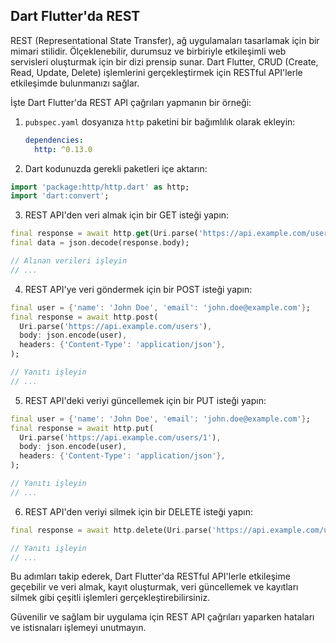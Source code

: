 ## Dart Flutter'da REST

REST (Representational State Transfer), ağ uygulamaları tasarlamak için bir mimari stilidir. Ölçeklenebilir, durumsuz ve birbiriyle etkileşimli web servisleri oluşturmak için bir dizi prensip sunar. Dart Flutter, CRUD (Create, Read, Update, Delete) işlemlerini gerçekleştirmek için RESTful API'lerle etkileşimde bulunmanızı sağlar.

İşte Dart Flutter'da REST API çağrıları yapmanın bir örneği:

1. `pubspec.yaml` dosyanıza `http` paketini bir bağımlılık olarak ekleyin:

   ```yaml
   dependencies:
     http: ^0.13.0
    ```
2. Dart kodunuzda gerekli paketleri içe aktarın:
```dart
import 'package:http/http.dart' as http;
import 'dart:convert';
```
3. REST API'den veri almak için bir GET isteği yapın:
```dart
final response = await http.get(Uri.parse('https://api.example.com/users'));
final data = json.decode(response.body);

// Alınan verileri işleyin
// ...
```
4. REST API'ye veri göndermek için bir POST isteği yapın:
```dart
final user = {'name': 'John Doe', 'email': 'john.doe@example.com'};
final response = await http.post(
  Uri.parse('https://api.example.com/users'),
  body: json.encode(user),
  headers: {'Content-Type': 'application/json'},
);

// Yanıtı işleyin
// ...
```
5. REST API'deki veriyi güncellemek için bir PUT isteği yapın:
```dart
final user = {'name': 'John Doe', 'email': 'john.doe@example.com'};
final response = await http.put(
  Uri.parse('https://api.example.com/users/1'),
  body: json.encode(user),
  headers: {'Content-Type': 'application/json'},
);

// Yanıtı işleyin
// ...
```
6. REST API'den veriyi silmek için bir DELETE isteği yapın:
```dart
final response = await http.delete(Uri.parse('https://api.example.com/users/1'));

// Yanıtı işleyin
// ...
```
Bu adımları takip ederek, Dart Flutter'da RESTful API'lerle etkileşime geçebilir ve veri almak, kayıt oluşturmak, veri güncellemek ve kayıtları silmek gibi çeşitli işlemleri gerçekleştirebilirsiniz.

Güvenilir ve sağlam bir uygulama için REST API çağrıları yaparken hataları ve istisnaları işlemeyi unutmayın.
